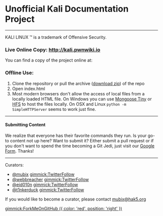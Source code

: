 # Unofficial Kali Documentation Project

- - - - - - 

KALI LINUX ™ is a trademark of Offensive Security.

### Live Online Copy: http://kali.pwnwiki.io

You can find a copy of the project online at: 
### Offline Use:

  1. Clone the repository or pull the archive ([download zip](https://github.com/pwnwiki/kaliwiki/archive/gh-pages.zip)) of the repo
  2. Open index.html
  3. Most modern browsers don't allow the access of local files from a locally loaded HTML file. On Windows you can use [Mongoose Tiny](http://cesanta.com/downloads.html) or [HFS](http://www.rejetto.com/hfs/) to host the files locally. On OSX and Linux `python -m SimpleHTTPServer` seems to work just fine.

- - - - - -
#### Submitting Content

We realize that everyone has their favorite commands they run. Is your go-to content not up here? Want to submit it? Either submit a pull request or if you don't want to spend the time becoming a Git Jedi, just visit our [Google Form](). Thanks! 

- - - - - -
Curators:

  * [@mubix](https://twitter.com/mubix) [gimmick:TwitterFollow](@mubix)
  * [@webbreacher](https://twitter.com/webbreacher) [gimmick:TwitterFollow](@webbreacher)
  * [@eid010n](https://twitter.com/eid010n) [gimmick:TwitterFollow](@eid010n)
  * [@t1nkerduck](https://twitter.com/t1nkerduck) [gimmick:TwitterFollow](@t1nkerduck)
  
If you would like to become a curator, please contact [mubix@hak5.org](mailto:mubix@hak5.org)

[gimmick:ForkMeOnGitHub ({ color: 'red',  position: 'right' })](http://www.github.com/pwnwiki/kaliwiki/)
